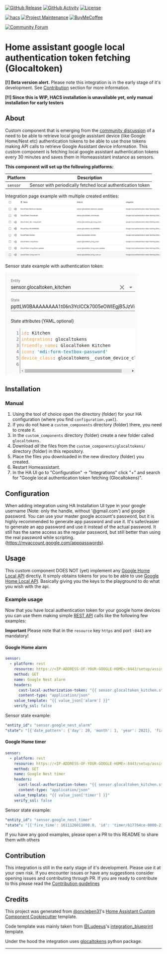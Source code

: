 [![GitHub Release][releases-shield]][releases]
[![GitHub Activity][commits-shield]][commits]
[![License][license-shield]][license]

[![hacs][hacsbadge]][hacs]
[![Project Maintenance][maintenance-shield]][user_profile]
[![BuyMeCoffee][buymecoffeebadge]][buymecoffee]

[![Community Forum][forum-shield]][forum]

# Home assistant google local authentication token fetching (Glocaltoken)

**[!] Beta version alert.**
Please note this integration is in the early stage of it's development. See
[Contribution](#Contribution) section for more information.

**[!!] Since this is WIP, HACS installation is unavailable yet, only manual installation for early testers**

## About

Custom component that is emerging from the [community discussion](https://community.home-assistant.io/t/solution-to-track-your-google-home-alarms-and-timers-and-trigger-different-home-assistant-events/61534/74) of a need to be able to retrieve local google assistant device (like Google Home/Nest etc) authentication tokens to be able to use those tokens making API calls to retrieve Google Assistant device information.
This custom component is fetching local google assistant authentication tokens
every 30 minutes and saves them in Homeassistant instance as sensors.

**This component will set up the following platforms:**

| Platform | Description                                                 |
| -------- | ----------------------------------------------------------- |
| `sensor` | Sensor with periodically fetched local authentication token |

Integration page example with multiple created entities:
![example1][exampleimg1]

Sensor state example with authentication token:

![example2][exampleimg2]

## Installation

<!-- ### HACS -->
<!--  -->
<!-- The easiest way to add this to your Homeassistant installation is using [HACS](https://hacs.xyz/). -->
<!--  -->
<!-- In the HA UI go to "Configuration" -> "Integrations" click "+" and search for "Google local authentication token fetching (Glocaltokens)". -->
<!--  -->
<!-- It's recommended to restart Homeassistant directly after the installation without any change to the Configuration. -->
<!-- Homeassistant will install the dependencies during the next reboot. -->

### Manual

1. Using the tool of choice open the directory (folder) for your HA configuration (where you find `configuration.yaml`).
2. If you do not have a `custom_components` directory (folder) there, you need to create it.
3. In the `custom_components` directory (folder) create a new folder called
   `glocaltokens`.
4. Download _all_ the files from the `custom_components/glocaltokens/` directory (folder) in this repository.
5. Place the files you downloaded in the new directory (folder) you created.
6. Restart Homeassistant.
7. In the HA UI go to "Configuration" -> "Integrations" click "+" and search for "Google local authentication token fetching (Glocaltokens)".

## Configuration

When adding integration using HA Installation UI type in your google username
(Note: only the handle, without '@gmail.com') and google password. You can use
your master google account's password, but it is highly recommended to generate
app password and use it. It's safer/easier to generate an app password and use it instead of the actual password. It still has the same access as the regular password, but still better than using the real password while scripting. (https://myaccount.google.com/apppasswords).

## Usage

This custom component DOES NOT (yet) implement any [Google Home Local API](https://rithvikvibhu.github.io/GHLocalApi) directly. It simply obtains tokens for you to be able to use [Google Home Local API](https://rithvikvibhu.github.io/GHLocalApi). Basically giving you the keys to the playground to do what you wish with the api.

### Example usage

Now that you have local authentication token for your google home devices you
can use them making simple [REST API](https://www.home-assistant.io/integrations/rest/) calls like the following few examples:

**Important**
Please note that in the `resource` key `https` and port `:8443` are mandatory!

#### Google Home alarm

```yaml
sensor:
  - platform: rest
    resource: https://<IP-ADDRESS-OF-YOUR-GOOGLE-HOME>:8443/setup/assistant/alarms
    method: GET
    name: Google Nest alarm
    headers:
      cast-local-authorization-token: "{{ sensor.glocaltoken_kitchen.state }}"
      content-type: "application/json"
    value_template: "{{ value_json['alarm'] }}"
    verify_ssl: false
```

Sensor state example:

```yaml
"entity_id": "sensor.google_nest_alarm"
"state": "[{'date_pattern': {'day': 20, 'month': 1, 'year': 2021}, 'fire_time': 1611126007000.0, 'id': 'alarm/606fa170-0000-27c9-9f87-089e0823c38c', 'status': 1, 'time_pattern': {'hour': 8, 'minute': 0, 'second': 7}}]"
```

#### Google Home timer

```yaml
sensor:
  - platform: rest
    resource: https://<IP-ADDRESS-OF-YOUR-GOOGLE-HOME>:8443/setup/assistant/alarms
    method: GET
    name: Google Nest timer
    headers:
      cast-local-authorization-token: "{{ sensor.glocaltoken_kitchen.state }}"
      content-type: "application/json"
    value_template: "{{ value_json['timer'] }}"
    verify_ssl: false
```

Sensor state example:

```yaml
"entity_id": "sensor.google_nest_timer"
"state": "[{'fire_time': 1611126011000.0, 'id': 'timer/617764ce-0000-2170-8ab3-2405887a817c', 'original_duration': 69062000.0, 'status': 1}]"
```

If you have any good examples, please open a PR to this README to share them with others

## Contribution

This integration is still in the early stage of it's development. Please use it
at your own risk. If you encounter issues or have any suggestions consider
opening issues and contributing through PR. If you are ready to contribute to this please read the [Contribution guidelines](CONTRIBUTING.md)

## Credits

This project was generated from [@oncleben31](https://github.com/oncleben31)'s [Home Assistant Custom Component Cookiecutter](https://github.com/oncleben31/cookiecutter-homeassistant-custom-component) template.

Code template was mainly taken from [@Ludeeus](https://github.com/ludeeus)'s [integration_blueprint][integration_blueprint] template.

Under the hood the integration uses [glocaltokens](https://github.com/leikoilja/glocaltokens) python package.

---

[integration_blueprint]: https://github.com/custom-components/integration_blueprint
[buymecoffee]: https://www.buymeacoffee.com/leikoilja
[buymecoffeebadge]: https://img.shields.io/badge/buy%20me%20a%20coffee-donate-yellow.svg?style=for-the-badge
[commits-shield]: https://img.shields.io/github/commit-activity/y/leikoilja/ha-glocaltokens.svg?style=for-the-badge
[commits]: https://github.com/leikoilja/ha-glocaltokens/commits/main
[hacs]: https://hacs.xyz
[hacsbadge]: https://img.shields.io/badge/HACS-Custom-orange.svg?style=for-the-badge
[exampleimg1]: example1.png
[exampleimg2]: example2.png
[forum-shield]: https://img.shields.io/badge/community-forum-brightgreen.svg?style=for-the-badge
[forum]: https://community.home-assistant.io/
[license]: https://github.com/leikoilja/ha-glocaltokens/blob/main/LICENSE
[license-shield]: https://img.shields.io/github/license/leikoilja/ha-glocaltokens.svg?style=for-the-badge
[maintenance-shield]: https://img.shields.io/badge/maintainer-%40leikoilja-blue.svg?style=for-the-badge
[releases-shield]: https://img.shields.io/github/release/leikoilja/ha-glocaltokens.svg?style=for-the-badge
[releases]: https://github.com/leikoilja/ha-glocaltokens/releases
[user_profile]: https://github.com/leikoilja
